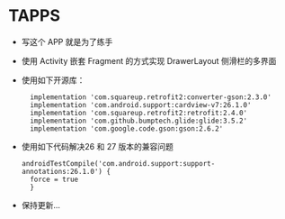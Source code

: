 # TAPPS
- 写这个 APP 就是为了练手
- 使用 Activity 嵌套 Fragment 的方式实现 DrawerLayout 侧滑栏的多界面
- 使用如下开源库：

        implementation 'com.squareup.retrofit2:converter-gson:2.3.0'
        implementation 'com.android.support:cardview-v7:26.1.0'
        implementation 'com.squareup.retrofit2:retrofit:2.4.0'
        implementation 'com.github.bumptech.glide:glide:3.5.2'
        implementation 'com.google.code.gson:gson:2.6.2'
        
        
- 使用如下代码解决26 和 27 版本的兼容问题

      androidTestCompile('com.android.support:support-annotations:26.1.0') {
        force = true
        }


- 保持更新...
